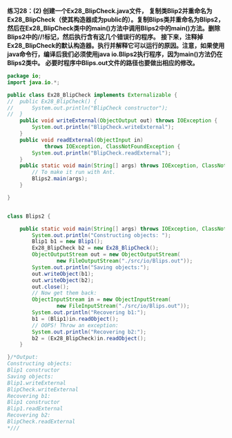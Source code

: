 **练习28：(2) 创建一个Ex28_BlipCheck.java文件，**
**复制类Blip2并重命名为Ex28_BlipCheck（使其构造器成为public的）。复制Blips类并重命名为Blips2，**
**然后在Ex28_BlipCheck类中的main()方法中调用Blips2中的main()方法。删除Blips2中的//!标记，然后执行含有这几个错误行的程序。**
**接下来，注释掉Ex28_BlipCheck的默认构造器。执行并解释它可以运行的原因。注意，如果使用java命令行，编译后我们必须使用java io.Blips2执行程序，因为main()方法仍在Blips2类中。**
**必要时程序中Blips.out文件的路径也要做出相应的修改。**
```java
package io;
import java.io.*;

public class Ex28_BlipCheck implements Externalizable {
//	public Ex28_BlipCheck() {
//		System.out.println("BlipCheck constructor");
//	}
	public void writeExternal(ObjectOutput out) throws IOException {
		System.out.println("BlipCheck.writeExternal");
	}
	public void readExternal(ObjectInput in) 
			throws IOException, ClassNotFoundException {
		System.out.println("BlipCheck.readExternal");
	}
	public static void main(String[] args) throws IOException, ClassNotFoundException {
        // To make it run with Ant.
		Blips2.main(args);
	}

}


class Blips2 {

	public static void main(String[] args) throws IOException, ClassNotFoundException {
        System.out.println("Constructing objects: ");
        Blip1 b1 = new Blip1();
        Ex28_BlipCheck b2 = new Ex28_BlipCheck();
        ObjectOutputStream out = new ObjectOutputStream(
        		new FileOutputStream("./src/io/Blips.out"));
        System.out.println("Saving objects:");
        out.writeObject(b1);
        out.writeObject(b2);
        out.close();
        // Now get them back:
        ObjectInputStream in = new ObjectInputStream(
        		new FileInputStream("./src/io/Blips.out"));
        System.out.println("Recovering b1:");
        b1 = (Blip1)in.readObject();
        // OOPS! Throw an exception:
        System.out.println("Recovering b2:");
        b2 = (Ex28_BlipCheck)in.readObject();
	}

}/*Output:
Constructing objects: 
Blip1 constructor
Saving objects:
Blip1.writeExternal
BlipCheck.writeExternal
Recovering b1:
Blip1 constructor
Blip1.readExternal
Recovering b2:
BlipCheck.readExternal
*///
```

